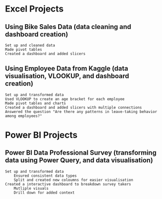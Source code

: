 # Excel Projects

## Using Bike Sales Data (data cleaning and dashboard creation)
    Set up and cleaned data
    Made pivot tables
    Created a dashboard and added slicers

## Using Employee Data from Kaggle (data visualisation, VLOOKUP, and dashboard creation)
    Set up and transformed data
    Used VLOOKUP to create an age bracket for each employee
    Made pivot tables and charts
    Created a dashboard and added slicers with multiple connections
    Answered the question "Are there any patterns in leave-taking behavior among employees?"


# Power BI Projects

## Power BI Data Professional Survey (transforming data using Power Query, and data visualisation)
    Set up and transformed data
        Ensured consistent data types
        Split and created new coloumns for easier visualisation
    Created a interactive dashboard to breakdown survey takers
        Mutliple visuals
        Drill down for added context
